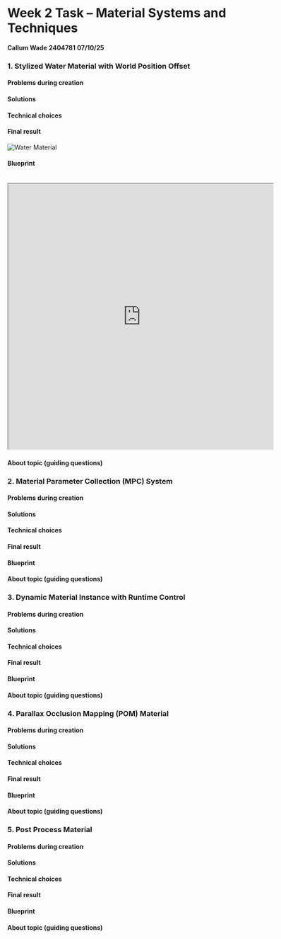 # Week 2 Task – Material Systems and Techniques  

**Callum Wade** **2404781** **07/10/25** 

### 1. Stylized Water Material with World Position Offset  

#### Problems during creation

#### Solutions

#### Technical choices

#### Final result

![Water Material](WaterMaterialTest.gif)

#### Blueprint

<br>
<iframe width="600" height="600" src="https://blueprintue.com/render/nk_eyujq/" scrolling="no" allowfullscreen></iframe>
<br>

#### About topic (guiding questions)


### 2. Material Parameter Collection (MPC) System    

#### Problems during creation

#### Solutions

#### Technical choices

#### Final result

#### Blueprint

#### About topic (guiding questions)



### 3. Dynamic Material Instance with Runtime Control    

#### Problems during creation

#### Solutions

#### Technical choices

#### Final result

#### Blueprint

#### About topic (guiding questions)



### 4. Parallax Occlusion Mapping (POM) Material      

#### Problems during creation

#### Solutions

#### Technical choices

#### Final result

#### Blueprint

#### About topic (guiding questions)


### 5. Post Process Material   

#### Problems during creation

#### Solutions

#### Technical choices

#### Final result

#### Blueprint

#### About topic (guiding questions)